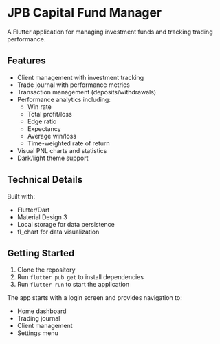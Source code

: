 # JPB Capital Fund Manager

A Flutter application for managing investment funds and tracking trading performance.

## Features

- Client management with investment tracking
- Trade journal with performance metrics
- Transaction management (deposits/withdrawals)
- Performance analytics including:
  - Win rate
  - Total profit/loss
  - Edge ratio
  - Expectancy
  - Average win/loss
  - Time-weighted rate of return
- Visual PNL charts and statistics
- Dark/light theme support

## Technical Details

Built with:
- Flutter/Dart
- Material Design 3
- Local storage for data persistence
- fl_chart for data visualization

## Getting Started

1. Clone the repository
2. Run `flutter pub get` to install dependencies
3. Run `flutter run` to start the application

The app starts with a login screen and provides navigation to:
- Home dashboard
- Trading journal
- Client management
- Settings menu
